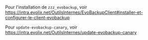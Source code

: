 Pour l'installation de `zzz_evobackup`, voir <https://intra.evolix.net/OutilsInternes/EvoBackupClient#installer-et-configurer-le-client-evobackup>

Pour `update-evobackup-canary`, voir <https://intra.evolix.net/OutilsInternes/update-evobackup-canary>
